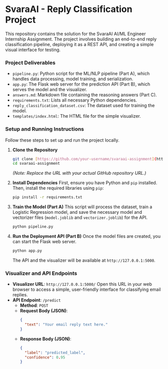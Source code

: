 # SvaraAI - Reply Classification Project

This repository contains the solution for the SvaraAI AI/ML Engineer Internship Assignment. The project involves building an end-to-end reply classification pipeline, deploying it as a REST API, and creating a simple visual interface for testing.

### Project Deliverables

-   `pipeline.py`: Python script for the ML/NLP pipeline (Part A), which handles data processing, model training, and serialization.
-   `app.py`: The Flask web server for the prediction API (Part B), which serves the model and the visualizer.
-   `answers.md`: Markdown file containing the reasoning answers (Part C).
-   `requirements.txt`: Lists all necessary Python dependencies.
-   `reply_classification_dataset.csv`: The dataset used for training the model.
-   `templates/index.html`: The HTML file for the simple visualizer.

### Setup and Running Instructions

Follow these steps to set up and run the project locally.

1.  **Clone the Repository**
    ```bash
    git clone [https://github.com/your-username/svaraai-assignment](https://github.com/your-username/svaraai-assignment)
    cd svaraai-assignment
    ```
    *(Note: Replace the URL with your actual GitHub repository URL.)*

2.  **Install Dependencies**
    First, ensure you have Python and `pip` installed. Then, install the required libraries using `pip`:
    ```bash
    pip install -r requirements.txt
    ```

3.  **Train the Model (Part A)**
    This script will process the dataset, train a Logistic Regression model, and save the necessary model and vectorizer files (`model.joblib` and `vectorizer.joblib`) for the API.
    ```bash
    python pipeline.py
    ```

4.  **Run the Deployment API (Part B)**
    Once the model files are created, you can start the Flask web server.
    ```bash
    python app.py
    ```
    The API and the visualizer will be available at `http://127.0.0.1:5000`.

### Visualizer and API Endpoints

-   **Visualizer URL**: `http://127.0.0.1:5000/`
    Open this URL in your web browser to access a simple, user-friendly interface for classifying email replies.
-   **API Endpoint**: `/predict`
    -   **Method**: `POST`
    -   **Request Body (JSON)**:
        ```json
        {
          "text": "Your email reply text here."
        }
        ```
    -   **Response Body (JSON)**:
        ```json
        {
          "label": "predicted_label",
          "confidence": 0.95
        }
        ```